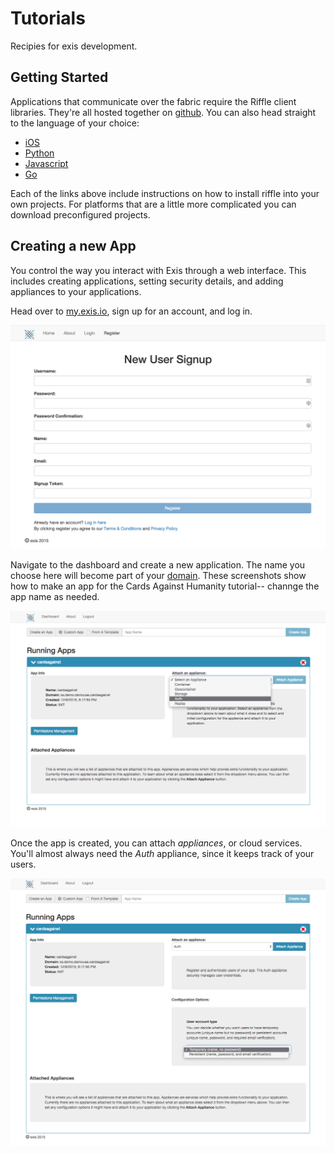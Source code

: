 # Tutorials

Recipies for exis development. 

## Getting Started

Applications that communicate over the fabric require the Riffle client libraries. They're all hosted together on [github](https://github.com/exis-io/Exis). You can also head straight to the language of your choice:

* [iOS](https://github.com/exis-io/Exis/ios)
* [Python](https://github.com/exis-io/pyRiffle)
* [Javascript](https://github.com/exis-io/Exis/js)
* [Go](https://github.com/exis-io/goRiffle)

Each of the links above include instructions on how to install riffle into your own projects. For platforms that are a little more complicated you can download preconfigured projects.

## Creating a new App

You control the way you interact with Exis through a web interface. This includes creating applications, setting security details, and adding appliances to your applications. 

Head over to [my.exis.io](http://my.exis.io), sign up for an account, and log in. 

![Missing Image!](/img/ios-cards-tutorial/web/1-setup/1.PNG)

Navigate to the dashboard and create a new application. The name you choose here will become part of your [domain][domain]. These screenshots show how to make an app for the Cards Against Humanity tutorial-- channge the app name as needed. 

![Missing Image!](/img/ios-cards-tutorial/web/1-setup/3.PNG)

Once the app is created, you can attach *appliances*, or cloud services. You'll almost always need the *Auth* appliance, since it keeps track of your users. 

![Missing Image!](/img/ios-cards-tutorial/web/1-setup/4.PNG)

<!-- # iOS

Download preconfigured projects here. 

__Warning:__ Xcode versions below 7.0 are not supported. Additionally, Xcode 7.1 has some conflicts with cocoapods 0.38. If you run into errors with `importing modular import in non modular framework` delete the directory `Pods/Headers/Private`.

iOS app only: download [zip](https://github.com/exis-io/SwiftStarterIOS/archive/master.zip) or clone using git:

```
git clone git@github.com:exis-io/SwiftStarterIOS.git
```

iOS and Backend Container: download [zip](https://github.com/exis-io/SwiftStarterIOSBackend/archive/master.zip) or clone using git: 

```
git clone git@github.com:exis-io/SwiftStarterIOSBackend.git
```

## Manual Configuration

__Warning:__ this section is slightly out of date. Download one of the sample projects provided above. 

Set up an Xcode project as an iOS app frontend and Swift container running as a backend. To create the project without the backend, skip the steps marked *Container*.

Create a new empty iOS project. Select `Single View Application`. 

![Missing Image!](/img/setup/ios/1.png)

![Missing Image!](/img/setup/ios/2.png)

**Container:** Go to *File > New > Target*. Select *OSX Console* as the type.

![Missing Image!](/img/setup/ios/3.png)

![Missing Image!](/img/setup/ios/4.png)

Create a plaintext file called *Podfile* and save it in the same directory as the newly created project.

iOS Only:
```
# Tell cocoapods what kind of application we're making
platform :ios, '9.0'

# Required when libraries have swift code in them 
use_frameworks!

# The dependency we want to use. You can add more here if you'd like!
pod 'Riffle'
```

iOS and Backend:

```
use_frameworks!

target :ExisAgainst, :exclusive => true do
  platform :ios, '9.0'
  pod 'Riffle'
end

target :Backend, :exclusive => true do
  platform :osx, '10.10'
  pod 'Riffle'
end

```

![Missing Image!](/img/setup/ios/5.png)

Close the Xcode project. Open a terminal and navigate to the directory you saved your project using the `cd` command. Install the pods with `pod install`.

Open the newly created *.xcworkspace* file in the project directory-- **not** the *.xcproject* file.

**Container:** Open project settings by clicking the project name (with the blue icon) in the project navigator. Select your OSX console app in the targets pane. Click on *Build Phases*. Click the plus button and *New Run Script Phase*. Paste the following:

```
"${SRCROOT}/Pods/Target Support Files/Pods-Backend/Pods-Backend-frameworks.sh"
```


![Missing Image!](/img/setup/ios/6.png)

![Missing Image!](/img/setup/ios/7.png)


Select the *Pods* project in the project navigator. Select the `Pods-ExAgainst-Riffle` target. Click *Build Settings*. Search for *contains swift* and change the `Embedded Content Contains Swift Code` to `Yes`. Repeat for the `Pods-Backend-Riffle` framework.

![Missing Image!](/img/setup/ios/10.png)

![Missing Image!](/img/setup/ios/11.png)


In *ViewController.swift* add *import Riffle*. Run the project-- even if it has errors. 

![Missing Image!](/img/setup/ios/8.png)

**Container:** Change the current target to the OSX console app. Add the import to *main.swift* add run again. Ignore the error messages that appear before *Hello, World!*. They're warnings that arise when using Swift libraries in an OSX application. 

![Missing Image!](/img/setup/ios/9.png)
 -->


<!-- 

![Missing Image!](/img/ios-cards-tutorial/app/1-setup/1.PNG)

Enter an app name. The examples use `ExAgainst` as the name. Remember the folder where you save the project, you'll need to find it again soon! Here we've saved it into the directory `~/Documents/ios/`.

![Missing Image!](/img/ios-cards-tutorial/app/1-setup/2.PNG)

The riffle libraries are distributed as `pods` through cocoapods. Check out more information about cocoapods at their [website](https://cocoapods.org/). To check if you have cocoapods installed, open the *Terminal* application and type `pod`. If you see something like this (the colors may not match) then you're ready to go with cocoapods.

![Missing Image!](/img/ios-cards-tutorial/app/1-setup/10.PNG)

If you don't have cocoapods installed, now would be a good time. Follow the instructions on the home page from the link above. Cocoapods relies on [RubyGems](https://rubygems.org/pages/download), a dependency manager for the ruby language. You'll need that too. 

In order to install riffle you'll first have to create a `Podfile`. This is a simple text file that lists dependencies in Ruby. You can either use your favorite text editor for this or the built in TextEdit app available in OSX. The example below shows TextEdit. Be cafeul-- if you use TextEdit you'll need to convet it to *plaintext* before saving it.

Enter this into the `Podfile`: 

```
# Tell cocoapods what kind of application we're making
platform :ios, '9.0'

# Required when libraries have swift code in them 
use_frameworks!

# The dependency we want to use. You can add more here if you'd like!
pod 'Riffle'
```


![Missing Image!](/img/ios-cards-tutorial/app/1-setup/4.PNG)

Save the file as `Podfile` (with no *.txt* extension!) in the same directory that you made your project.

![Missing Image!](/img/ios-cards-tutorial/app/1-setup/5.PNG)

Cocoapods is used through the command line, or `Terminal` application in OSX. Find it in the application window or spotlight. Once open, you'll need to navigate to the directory where you saved the project. 

Change directory to the save location of the project. The second part of the command may be different for you if you saved the project to a different directory!

```
cd ~/Documents/ios/ExAgainst
```

Once in the directory instruct cocoapods to fetch all dependencies. This will load all the libraries you'll need to use for this project. 

```
pod install
```

![Missing Image!](/img/ios-cards-tutorial/app/1-setup/6.PNG)

Close any open Xcode windows you may have open. Cocoapods doesn't just copy code into your project, it creates new projects for each component and combines them into a `workspace`. Don't worry, everything should look the same! Navigate to the folder you saved the project in and open the `.xcworkspace` file-- not the `.xcproject`!

Here's what the newly created project looks like. Note the `Pods` project below your project in the file navigator. Import riffle by adding the import to the top of the view controller: 

```
import Riffle
```

Run the project and make sure it builds.

__Warning:__ Xcode sometimes gets a little lost and reports errors when none exist. Try building even if an eror appears. Once it goes through the process of building the libraries the errors may dissapear.

__NOTE:__ Xcode `7.1` introduces some issues with Cocoapods, the dependency manager. If you see errors relating to `import of non-modular header...` you will have to delete the `Pods/Headers/Private` folder from your project directory. Check your version of xcode: ![Missing Image!](/img/ios-cards-tutorial/app/1-setup/3.PNG)

 

![Missing Image!](/img/ios-cards-tutorial/app/1-setup/7.PNG)

__NOTE:__ if you see an error on build and you have Xcode 7.1 you'll need to setup a quick workaround. Open the finder and navigate to the project folder. Delete the directory `Pods/Headers/Private` and rebuild. 


## Setting up OSX App

The process for setting up an OSX application is the same as for the iOS version. Make sure to choose `OSX Application` on the left pane in the new project wizard and `Command Line Tool` in the right pane. **NOTE: `Command Line Tool, not Cocoa Application**.

![Missing Image!](/img/ios-cards-tutorial/app/1-setup/8.PNG)

Repeat the same steps as for the iOS application. You'll need to tweak the `Podfile` to tell cocoapods about our platform: 

```
platform :osx, '10.10'

use_frameworks!

pod 'Riffle'
```

Once the dependencies are installed and you have the workspace open go the project. Add `import Riffle` to the top of *main.swift* and run the project. You should see `Hello, World!` appear in the console log. Don't worry about the error warnings that appear above it. Unfortunately, Swift libraries and OSX applications don't play nicely just yet. Its still a very new language, and there are some kinks to work out!

![Missing Image!](/img/ios-cards-tutorial/app/1-setup/9.PNG)

The last step in setting up the OSX app is to let Xcode know the *Riffle* libraries contain swift code. If you ever see errors like this:

![Missing Image!](/img/ios-cards-tutorial/app/2-hello/3.PNG)

Then you forgot to do this step. 

1. In the left-side pane, or the *Project Navigator*, click on the *Pods* project with the blue icon. 
2. Select the `Riffle` target on the left side of the newly opened options pane. It has a yellow toolbox next to it.
3. Go to `Build Settings` 
4. Type in *"contains swift"* in the search bar on the options pane
5. Find the setting `Embedded Content Contains Swift Code` and set it to `Yes`

![Missing Image!](/img/ios-cards-tutorial/app/2-hello/4.PNG) -->


<!-- Reference for TOC -->

[message]:/pages/riffle/Message.md
[agent]:/pages/riffle/Agent.md
[node]:/pages/fabric/Node.md
[fabric]:/pages/fabric/Fabric.md
[domain]:/pages/riffle/Domain.md
[action]:/pages/riffle/Agent.md
[endpoint]:/pages/riffle/Endpoint.md
[samples]:/pages/samples/Samples.md

[auth]:/pages/appliances/Auth-Appliance.md

[perm]:/pages/security/Permission.md

[cards1]:/pages/samples/SwiftCardsTutorial.md
[cards2]:/pages/samples/SwiftCardsTutorial2.md


